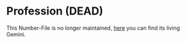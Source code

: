 # Profession (DEAD)

This Number-File is no longer maintained, [here](202000000.md) you can find its living Gemini.
